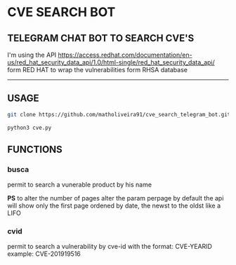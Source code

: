 # CVE SEARCH BOT 

TELEGRAM CHAT BOT TO SEARCH CVE'S
---
I'm using the API https://access.redhat.com/documentation/en-us/red_hat_security_data_api/1.0/html-single/red_hat_security_data_api/ form RED HAT to wrap the vulnerabilities form RHSA database 

---

## USAGE 

```sh
git clone https://github.com/matholiveira91/cve_search_telegram_bot.git 
 
python3 cve.py 
```

## FUNCTIONS 

### busca
permit to search a vunerable product by his name 

**PS**
to alter the number of pages alter the param perpage by default the api will show only the first page ordened by date, the newst to the oldst like a LIFO   

### cvid
permit to search a vulnerability by cve-id with the format: CVE-YEARID example: CVE-201919516
